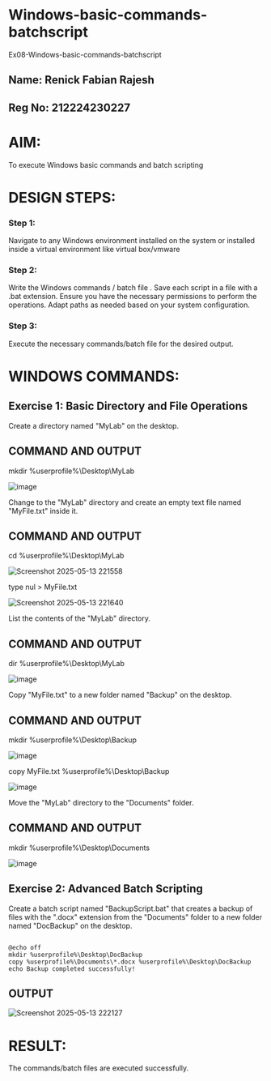 # Windows-basic-commands-batchscript
Ex08-Windows-basic-commands-batchscript
## Name: Renick Fabian Rajesh
## Reg No: 212224230227
# AIM:
To execute Windows basic commands and batch scripting

# DESIGN STEPS:

### Step 1:

Navigate to any Windows environment installed on the system or installed inside a virtual environment like virtual box/vmware 

### Step 2:

Write the Windows commands / batch file . Save each script in a file with a .bat extension. Ensure you have the necessary permissions to perform the operations. Adapt paths as needed based on your system configuration.
### Step 3:

Execute the necessary commands/batch file for the desired output. 




# WINDOWS COMMANDS:
## Exercise 1: Basic Directory and File Operations
Create a directory named "MyLab" on the desktop.


## COMMAND AND OUTPUT
mkdir %userprofile%\Desktop\MyLab

![image](https://github.com/user-attachments/assets/84bf044a-5c1d-4ba3-b1a4-3ba51a13c18b)

Change to the "MyLab" directory and create an empty text file named "MyFile.txt" inside it.


## COMMAND AND OUTPUT
cd %userprofile%\Desktop\MyLab

![Screenshot 2025-05-13 221558](https://github.com/user-attachments/assets/975a1835-bb3c-4ce7-b208-cec3f320a1e4)

type nul > MyFile.txt

![Screenshot 2025-05-13 221640](https://github.com/user-attachments/assets/d95cf2bd-a177-48b6-adb6-97684ffcb1b6)

List the contents of the "MyLab" directory.


## COMMAND AND OUTPUT
dir %userprofile%\Desktop\MyLab

![image](https://github.com/user-attachments/assets/15a2c38f-2bd5-49e5-9840-ac333873c9cb)

Copy "MyFile.txt" to a new folder named "Backup" on the desktop.

## COMMAND AND OUTPUT
mkdir %userprofile%\Desktop\Backup

![image](https://github.com/user-attachments/assets/2a4bceb9-95a4-4072-91d4-90272c047645)

copy MyFile.txt %userprofile%\Desktop\Backup

![image](https://github.com/user-attachments/assets/1f5c440c-a33f-4c5d-b1a7-fc98496e2157)

Move the "MyLab" directory to the "Documents" folder.


## COMMAND AND OUTPUT
mkdir %userprofile%\Desktop\Documents

![image](https://github.com/user-attachments/assets/b3a17a37-68fe-4535-8e3d-57bfa9a3f8c3)


## Exercise 2: Advanced Batch Scripting
Create a batch script named "BackupScript.bat" that creates a backup of files with the ".docx" extension from the "Documents" folder to a new folder named "DocBackup" on the desktop.


```

@echo off
mkdir %userprofile%\Desktop\DocBackup
copy %userprofile%\Documents\*.docx %userprofile%\Desktop\DocBackup
echo Backup completed successfully!
```




## OUTPUT

![Screenshot 2025-05-13 222127](https://github.com/user-attachments/assets/109eba64-6182-4e9e-8250-ec69b28d6493)



# RESULT:
The commands/batch files are executed successfully.

